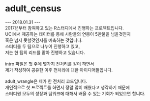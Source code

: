 # adult_census
--- 2018.01.31 --- <br/>
2017년부터 참여하고 있는 R스터디에서 진행하는 프로젝트입니다. <br/>
UCI에서 제공하는 데이터를 통해 사람들의 연봉이 5만불을 넘을것인지 <br/>
혹은 넘지 못할것인지를 예측하는 것입니다. <br/>
스터디를 두 팀으로 나누어 진행하고 있고, <br/>
저는 한 팀의 리드를 맡아 진행하고 있습니다. <br/>
<br/>
intro 파일은 첫 주에 몇가지 전처리를 같이 하면서 <br/>
제가 작성하여 공유한 이후 전처리에 대한 아이디어들입니다. <br/>
<br/>
adult_wrangle은 제가 한 전처리 코드입니다.<br/>
개인적으로 첫 프로젝트를 하면서 정말 많이 배웠다고 생각하기 때문에 <br/>
스터디원 모두의 성장과 팀워크에 대해서 배울 수 있는 기회가 되었으면 합니다. <br/>
